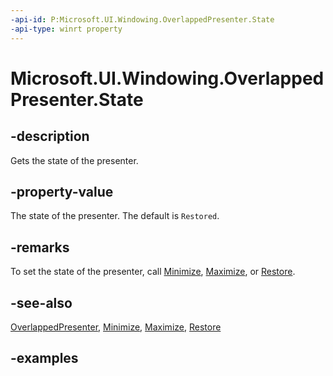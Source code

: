 ```yaml
---
-api-id: P:Microsoft.UI.Windowing.OverlappedPresenter.State
-api-type: winrt property
---
```


# Microsoft.UI.Windowing.OverlappedPresenter.State

<!--
public Microsoft.UI.Windowing.OverlappedPresenterState State { get; }
-->

## -description

Gets the state of the presenter.

## -property-value

The state of the presenter. The default is `Restored`.

## -remarks

To set the state of the presenter, call [Minimize](overlappedpresenter_minimize_58478234.md), [Maximize](overlappedpresenter_maximize_1440005880.md), or [Restore](overlappedpresenter_restore_908379025.md).

## -see-also

[OverlappedPresenter](overlappedpresenter.md), [Minimize](overlappedpresenter_minimize_58478234.md), [Maximize](overlappedpresenter_maximize_1440005880.md), [Restore](overlappedpresenter_restore_908379025.md)

## -examples
